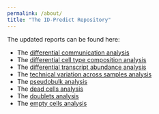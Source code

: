 ```yaml
---
permalink: /about/
title: "The ID-Predict Repository"
---
```


The updated reports can be found here: 

* The [differential communication analysis](https://eroesti.github.io/_reports/differential_communication)
* The [differential cell type composition analysis](https://eroesti.github.io/_reports/differential_cell_type_composition)
* The [differential transcript abundance analysis](https://eroesti.github.io/_reports/differential_transcript_abundance)
* The [technical variation across samples analysis](https://eroesti.github.io/_reports/technical_variation_across_samples)
* The [pseudobulk analysis](https://eroesti.github.io/_reports/pseudobulk_analyses)
* The [dead cells analysis](https://eroesti.github.io/_reports/analysis_dead_cells_modified_all_samples)
* The [doublets analysis](https://eroesti.github.io/_reports/doublets_report)
* The [empty cells analysis](https://eroesti.github.io/_reports/empty_droplets_analysis)
